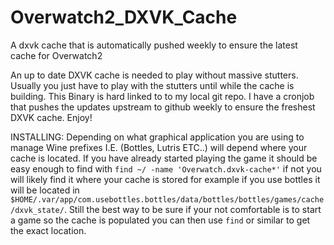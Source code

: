 # Overwatch2_DXVK_Cache
A dxvk cache that is automatically pushed weekly to ensure the latest cache for Overwatch2

An up to date DXVK cache is needed to play without massive stutters. Usually you just have to play with the stutters until while the cache is building. This Binary is hard linked to to my local git repo. I have a cronjob that pushes the updates upstream to github weekly to ensure the freshest DXVK cache. Enjoy!

INSTALLING:
Depending on what graphical application you are using to manage Wine prefixes I.E. (Bottles, Lutris ETC..) will depend where your cache is located. If you have already started playing the game it should be easy enough to find with `find ~/ -name 'Overwatch.dxvk-cache*'` if not you will likely find it where your cache is stored for example if you use bottles it will be located in `$HOME/.var/app/com.usebottles.bottles/data/bottles/bottles/games/cache/dxvk_state/`. Still the best way to be sure if your not comfortable is to start a game so the cache is populated you can then use `find` or similar to get the exact location. 
